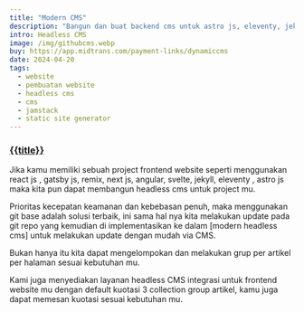 ```yaml
---
title: "Modern CMS"
description: "Bangun dan buat backend cms untuk astro js, eleventy, jekyll, gatsby js, next js project website mu"
intro: Headless CMS
image: /img/githubcms.webp
buy: https://app.midtrans.com/payment-links/dynamiccms
date: 2024-04-20
tags:
  - website
  - pembuatan website
  - headless cms
  - cms
  - jamstack
  - static site generator
---
```


### [{{title}}]({{page.url}})

Jika kamu memiliki sebuah project frontend website seperti menggunakan react js , gatsby js, remix, next js, angular, svelte, jekyll, eleventy , astro js maka kita pun dapat membangun headless cms untuk project mu.

Prioritas kecepatan keamanan dan kebebasan penuh, maka menggunakan git base adalah solusi terbaik, ini sama hal nya kita melakukan update pada git repo yang kemudian di implementasikan ke dalam [modern headless cms] untuk melakukan update dengan mudah via CMS.

Bukan hanya itu kita dapat mengelompokan dan melakukan grup per artikel per halaman sesuai kebutuhan mu.

Kami juga menyediakan layanan headless CMS integrasi untuk frontend website mu dengan default kuotasi 3 collection group artikel, kamu juga dapat memesan kuotasi sesuai kebutuhan mu.
